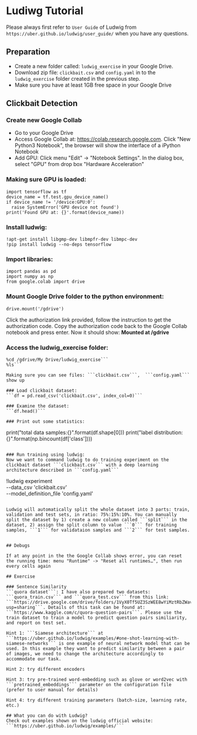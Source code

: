 # Ludiwg Tutorial
Please always first refer to ```User Guide``` of Ludwig from ```https://uber.github.io/ludwig/user_guide/``` when you have any questions.

## Preparation
  
- Create a new folder called: ```ludwig_exercise``` in your Google Drive.  
- Download zip file: ```clickbait.csv``` and ```config.yaml``` in to the ```ludwig_exercise``` folder created in the previous step.  
- Make sure you have at least 1GB free space in your Google Drive

## Clickbait Detection

### Create new Google Collab
- Go to your Google Drive
- Access Google Collab at: https://colab.research.google.com. Click "New Python3 Notebook", the browser will show the interface of a iPython Notebook
- Add GPU: Click menu "Edit" -> "Notebook Settings". In the dialog box, select "GPU" from drop box "Hardware Acceleration"

### Making sure GPU is loaded:

```
import tensorflow as tf
device_name = tf.test.gpu_device_name()
if device_name != '/device:GPU:0':
  raise SystemError('GPU device not found')
print('Found GPU at: {}'.format(device_name))
```

### Install ludwig: 

```!apt-get install libgmp-dev libmpfr-dev libmpc-dev```  
```!pip install ludwig --no-deps tensorflow```

### Import libraries:

```
import pandas as pd
import numpy as np
from google.colab import drive
```  
	
### Mount Google Drive folder to the python environment:
```drive.mount('/gdrive')```  

Click the authorization link provided, follow the instruction to get the authorization code. Copy the authorization code back to the Google Collab notebook and press enter. Now it should show: **Mounted at /gdrive**

	
### Access the ludwig_exercise folder:
```
%cd /gdrive/My Drive/ludwig_exercise```
%ls```  

Making sure you can see files: ```clickbait.csv```,  ```config.yaml``` show up

### Load clickbait dataset:
```df = pd.read_csv('clickbait.csv', index_col=0)```  

### Examine the dataset:
```df.head()```

### Print out some statistics:
```
print("total data samples:{}".format(df.shape[0]))
print("label distribution:{}".format(np.bincount(df['class'])))
```
	
### Run training using ludwig:
Now we want to command ludwig to do training experiment on the clickbait dataset ```clickbait.csv``` with a deep learning architecture described in ```config.yaml```  

```
!ludwig experiment \
  --data_csv 'clickbait.csv' \
  --model_definition_file 'config.yaml'
```

Ludwig will automatically split the whole dataset into 3 parts: train, validation and test sets, in ratio: 75%:15%:10%. You can manually split the dataset by 1) create a new column called ```split``` in the dataset, 2) assign the split column to value ```0``` for training samples, ```1``` for validataion samples and ```2``` for test samples.


## Debugs

If at any point in the the Google Collab shows error, you can reset the running time: menu "Runtime" -> "Reset all runtimes…", then run every cells again

## Exercise

### Sentence Similarity
```quora dataset```: I have also prepared two datasets: ```quora_train.csv``` and ```quora_test.csv``` from this link: ```https://drive.google.com/drive/folders/1VyX0Tf5UZ3SzWEE8wYiMztRbZWavttaq?usp=sharing```. Details of this task can be found at: ```https://www.kaggle.com/c/quora-question-pairs```. Please use the train dataset to train a model to predict question pairs similiarity, and report on test set.

Hint 1: ```Siamese architecture``` at ```https://uber.github.io/ludwig/examples/#one-shot-learning-with-siamese-networks``` is one example of neural network model that can be used. In this example they want to predict similarity between a pair of images, we need to change the architecture accordingly to accommodate our task.

Hint 2: try different encoders

Hint 3: try pre-trained word-embedding such as glove or word2vec with ```pretrained_embeddings``` parameter on the configuration file (prefer to user manual for details)

Hint 4: try different training parameters (batch-size, learning rate, etc.)

## What you can do with Ludwig?
Check out examples shown on the ludwig official website: ```https://uber.github.io/ludwig/examples/```

